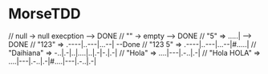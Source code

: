 # MorseTDD

 // null -> null execption --> DONE
    // "" -> empty --> DONE
    // "5" => .....| --> DONE
    // "123" => .----|..---|...--| --Done
    // "123 5" => .----|..---|...--|#.....|
    // "Daihiana" => -..|.-|..|....|..|.-|-.|.-|
    // "Hola" => ....|---|.-..|.-|
    // "Hola HOLA" => ....|---|.-..|.-|#....|---|.-..|.-|

